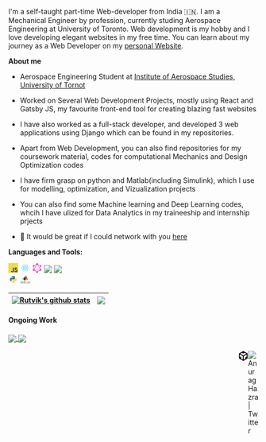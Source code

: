 I'm a self-taught part-time Web-developer from India 🇮🇳. I am a Mechanical Engineer by profession, currently studing Aerospace Engineering at University of Toronto. Web development is my hobby and I love developing elegant websites in my free time. You can learn about my journey as a Web Developer on my [personal Website](hhtps://Rutvik-Solanki.ml).


**About me**

- Aerospace Engineering Student at [Institute of Aerospace Studies, University of Tornot](https://www.utias.utoronto.ca//)

- Worked on Several Web Development Projects, mostly using React and Gatsby JS, my favourite front-end tool for creating blazing fast websites

- I have also worked as a full-stack developer, and developed 3 web applications using Django which can be found in my repositories.

- Apart from Web Development, you can also find repositories for my coursework material, codes for computational Mechanics and Design Optimization codes

- I have firm grasp on python and Matlab(including Simulink), which I use for modelling, optimization, and Vizualization projects 

- You can also find some Machine learning and Deep Learning codes, whcih I have ulized for Data Analytics in my traineeship and internship prjects

- 💬 It would be great if I could network with you [here](https://rutvik-solanki.ml/contact)



**Languages and Tools:**  

<code><img height="20" src="https://raw.githubusercontent.com/github/explore/80688e429a7d4ef2fca1e82350fe8e3517d3494d/topics/javascript/javascript.png"></code>
<code><img height="20" src="https://raw.githubusercontent.com/github/explore/80688e429a7d4ef2fca1e82350fe8e3517d3494d/topics/react/react.png"></code>
<code><img height="20" src="https://raw.githubusercontent.com/github/explore/5c058a388828bb5fde0bcafd4bc867b5bb3f26f3/topics/graphql/graphql.png"></code>
<code><img height="20" src="https://images.ctfassets.net/42myiudv0u8b/6rkOXCpyvuekYIgy6U6gGu/ea5dbe70e522413ef48b97c6e949a7d6/1_t5EnAu3eSWJA0rmZ9v3xuw.png"></code>
<code><img height="20" src="https://ih1.redbubble.net/image.399557482.5366/flat,550x550,075,f.jpg"></code>    
<code><img height="20" src="https://raw.githubusercontent.com/github/explore/80688e429a7d4ef2fca1e82350fe8e3517d3494d/topics/python/python.png"></code>
<code><img height="20" src="https://raw.githubusercontent.com/github/explore/80688e429a7d4ef2fca1e82350fe8e3517d3494d/topics/matlab/matlab.png"></code>


| <a href="https://github.com/rutvikrj26"><img align="center" src="https://github-readme-stats.vercel.app/api?username=rutvikrj26&show_icons=true&include_all_commits=true&theme=buefy&hide_border=true" alt="Rutvik's github stats" /></a> |<img align="center" src="https://github-readme-stats.vercel.app/api/top-langs/?username=rutvikrj26&layout=compact&theme=buefy&hide_border=true" /></a> |
| ------------- | ------------- |

 #### Ongoing Work


<a href="https://github.com/Rutvikrj26/portfolio">
  <img align="center" src="https://github-readme-stats.vercel.app/api/pin/?username=rutvikrj26&repo=portfolio&theme=buefy" />
</a>

<a href="https://github.com/Rutvikrj26/themechcafe">
  <img align="center" src="https://github-readme-stats.vercel.app/api/pin/?username=rutvikrj26&repo=themechcafe&theme=buefy" />
</a>

<br />
<br />

<a href="https://twitter.com/anuraghazru">
  <img align="right" alt="Anurag Hazra | Twitter" width="21px" src="https://raw.githubusercontent.com/anuraghazra/anuraghazra/master/assets/twitter.svg" />
</a>
<a href="https://codesandbox.io/u/anuraghazra">
  <img align="right" alt="Anurag Hazra | CodeSandbox" width="20px" src="https://raw.githubusercontent.com/anuraghazra/anuraghazra/master/assets/codesandbox.svg" />
</a>
